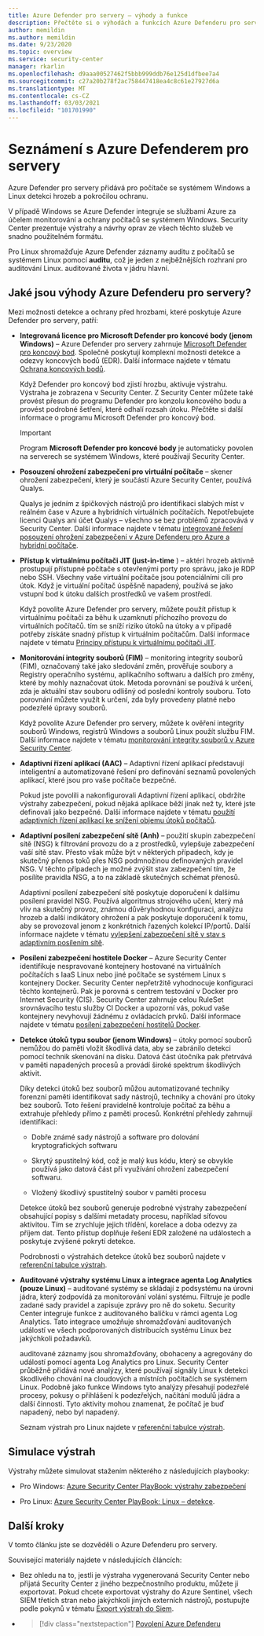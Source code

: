 ```yaml
---
title: Azure Defender pro servery – výhody a funkce
description: Přečtěte si o výhodách a funkcích Azure Defenderu pro servery.
author: memildin
ms.author: memildin
ms.date: 9/23/2020
ms.topic: overview
ms.service: security-center
manager: rkarlin
ms.openlocfilehash: d9aaa00527462f5bbb999ddb76e125d1dfbee7a4
ms.sourcegitcommit: c27a20b278f2ac758447418ea4c8c61e27927d6a
ms.translationtype: MT
ms.contentlocale: cs-CZ
ms.lasthandoff: 03/03/2021
ms.locfileid: "101701990"
---
```

# <a name="introduction-to-azure-defender-for-servers"></a>Seznámení s Azure Defenderem pro servery

Azure Defender pro servery přidává pro počítače se systémem Windows a Linux detekci hrozeb a pokročilou ochranu.

V případě Windows se Azure Defender integruje se službami Azure za účelem monitorování a ochrany počítačů se systémem Windows. Security Center prezentuje výstrahy a návrhy oprav ze všech těchto služeb ve snadno použitelném formátu.

Pro Linux shromažďuje Azure Defender záznamy auditu z počítačů se systémem Linux pomocí **auditu**, což je jeden z nejběžnějších rozhraní pro auditování Linux. auditované života v jádru hlavní. 


## <a name="what-are-the-benefits-of-azure-defender-for-servers"></a>Jaké jsou výhody Azure Defenderu pro servery?

Mezi možnosti detekce a ochrany před hrozbami, které poskytuje Azure Defender pro servery, patří:

- **Integrovaná licence pro Microsoft Defender pro koncové body (jenom Windows)** – Azure Defender pro servery zahrnuje  [Microsoft Defender pro koncový bod](https://www.microsoft.com/microsoft-365/security/endpoint-defender). Společně poskytují komplexní možnosti detekce a odezvy koncových bodů (EDR). Další informace najdete v tématu [Ochrana koncových bodů](security-center-wdatp.md).

    Když Defender pro koncový bod zjistí hrozbu, aktivuje výstrahu. Výstraha je zobrazena v Security Center. Z Security Center můžete také provést přesun do programu Defender pro konzolu koncového bodu a provést podrobné šetření, které odhalí rozsah útoku. Přečtěte si další informace o programu Microsoft Defender pro koncový bod.

    > [!IMPORTANT]
    > Program **Microsoft Defender pro koncové body** je automaticky povolen na serverech se systémem Windows, které používají Security Center.

- **Posouzení ohrožení zabezpečení pro virtuální počítače** – skener ohrožení zabezpečení, který je součástí Azure Security Center, používá Qualys. 

    Qualys je jedním z špičkových nástrojů pro identifikaci slabých míst v reálném čase v Azure a hybridních virtuálních počítačích. Nepotřebujete licenci Qualys ani účet Qualys – všechno se bez problémů zpracovává v Security Center. Další informace najdete v tématu [integrované řešení posouzení ohrožení zabezpečení v Azure Defenderu pro Azure a hybridní počítače](deploy-vulnerability-assessment-vm.md).

- **Přístup k virtuálnímu počítači JIT (just-in-time** ) – aktéri hrozeb aktivně prostupují přístupné počítače s otevřenými porty pro správu, jako je RDP nebo SSH. Všechny vaše virtuální počítače jsou potenciálními cíli pro útok. Když je virtuální počítač úspěšně napadený, používá se jako vstupní bod k útoku dalších prostředků ve vašem prostředí.

    Když povolíte Azure Defender pro servery, můžete použít přístup k virtuálnímu počítači za běhu k uzamknutí příchozího provozu do virtuálních počítačů. tím se sníží riziko útoků na útoky a v případě potřeby získáte snadný přístup k virtuálním počítačům. Další informace najdete v tématu [Principy přístupu k virtuálnímu počítači JIT](just-in-time-explained.md).

- **Monitorování integrity souborů (FIM)** – monitoring integrity souborů (FIM), označovaný také jako sledování změn, prověřuje soubory a Registry operačního systému, aplikačního softwaru a dalších pro změny, které by mohly naznačovat útok. Metoda porovnání se používá k určení, zda je aktuální stav souboru odlišný od poslední kontroly souboru. Toto porovnání můžete využít k určení, zda byly provedeny platné nebo podezřelé úpravy souborů.

    Když povolíte Azure Defender pro servery, můžete k ověření integrity souborů Windows, registrů Windows a souborů Linux použít službu FIM. Další informace najdete v tématu [monitorování integrity souborů v Azure Security Center](security-center-file-integrity-monitoring.md).

- **Adaptivní řízení aplikací (AAC)** – Adaptivní řízení aplikací představují inteligentní a automatizované řešení pro definování seznamů povolených aplikací, které jsou pro vaše počítače bezpečné.

    Pokud jste povolili a nakonfigurovali Adaptivní řízení aplikací, obdržíte výstrahy zabezpečení, pokud nějaká aplikace běží jinak než ty, které jste definovali jako bezpečné. Další informace najdete v tématu [použití adaptivních řízení aplikací ke snížení objemu útoků počítačů](security-center-adaptive-application.md).

- **Adaptivní posílení zabezpečení sítě (Anh)** – použití skupin zabezpečení sítě (NSG) k filtrování provozu do a z prostředků, vylepšuje zabezpečení vaší sítě stav. Přesto však může být v některých případech, kdy je skutečný přenos toků přes NSG podmnožinou definovaných pravidel NSG. V těchto případech je možné zvýšit stav zabezpečení tím, že posílíte pravidla NSG, a to na základě skutečných schémat přenosů.

    Adaptivní posílení zabezpečení sítě poskytuje doporučení k dalšímu posílení pravidel NSG. Používá algoritmus strojového učení, který má vliv na skutečný provoz, známou důvěryhodnou konfiguraci, analýzu hrozeb a další indikátory ohrožení a pak poskytuje doporučení k tomu, aby se provozoval jenom z konkrétních řazených kolekcí IP/portů. Další informace najdete v tématu [vylepšení zabezpečení sítě v stav s adaptivním posílením sítě](security-center-adaptive-network-hardening.md).

- **Posílení zabezpečení hostitele Docker** – Azure Security Center identifikuje nespravované kontejnery hostované na virtuálních počítačích s IaaS Linux nebo jiné počítače se systémem Linux s kontejnery Docker. Security Center nepřetržitě vyhodnocuje konfiguraci těchto kontejnerů. Pak je porovná s centrem testování v Docker pro Internet Security (CIS). Security Center zahrnuje celou RuleSet srovnávacího testu služby CI Docker a upozorní vás, pokud vaše kontejnery nevyhovují žádnému z ovládacích prvků. Další informace najdete v tématu [posílení zabezpečení hostitelů Docker](harden-docker-hosts.md).

- **Detekce útoků typu soubor (jenom Windows)** – útoky pomocí souborů nemůžou do paměti vložit škodlivá data, aby se zabránilo detekci pomocí technik skenování na disku. Datová část útočníka pak přetrvává v paměti napadených procesů a provádí široké spektrum škodlivých aktivit.

  Díky detekci útoků bez souborů můžou automatizované techniky forenzní paměti identifikovat sady nástrojů, techniky a chování pro útoky bez souborů. Toto řešení pravidelně kontroluje počítač za běhu a extrahuje přehledy přímo z paměti procesů. Konkrétní přehledy zahrnují identifikaci: 

  - Dobře známé sady nástrojů a software pro dolování kryptografických softwaru 

  - Skrytý spustitelný kód, což je malý kus kódu, který se obvykle používá jako datová část při využívání ohrožení zabezpečení softwaru.

  - Vložený škodlivý spustitelný soubor v paměti procesu

  Detekce útoků bez souborů generuje podrobné výstrahy zabezpečení obsahující popisy s dalšími metadaty procesu, například síťovou aktivitou. Tím se zrychluje jejich třídění, korelace a doba odezvy za příjem dat. Tento přístup doplňuje řešení EDR založené na událostech a poskytuje zvýšené pokrytí detekce.

  Podrobnosti o výstrahách detekce útoků bez souborů najdete v [referenční tabulce výstrah](alerts-reference.md#alerts-windows).

- **Auditované výstrahy systému Linux a integrace agenta Log Analytics (pouze Linux)** – auditované systémy se skládají z podsystému na úrovni jádra, který zodpovídá za monitorování volání systému. Filtruje je podle zadané sady pravidel a zapisuje zprávy pro ně do soketu. Security Center integruje funkce z auditovaného balíčku v rámci agenta Log Analytics. Tato integrace umožňuje shromažďování auditovaných událostí ve všech podporovaných distribucích systému Linux bez jakýchkoli požadavků.

    auditované záznamy jsou shromažďovány, obohaceny a agregovány do událostí pomocí agenta Log Analytics pro Linux. Security Center průběžně přidává nové analýzy, které používají signály Linux k detekci škodlivého chování na cloudových a místních počítačích se systémem Linux. Podobně jako funkce Windows tyto analýzy přesahují podezřelé procesy, pokusy o přihlášení k podezřelých, načítání modulů jádra a další činnosti. Tyto aktivity mohou znamenat, že počítač je buď napadený, nebo byl napadený.  

    Seznam výstrah pro Linux najdete v [referenční tabulce výstrah](alerts-reference.md#alerts-linux).


## <a name="simulating-alerts"></a>Simulace výstrah

Výstrahy můžete simulovat stažením některého z následujících playbooky:

- Pro Windows: [Azure Security Center PlayBook: výstrahy zabezpečení](https://github.com/Azure/Azure-Security-Center/blob/master/Simulations/Azure%20Security%20Center%20Security%20Alerts%20Playbook_v2.pdf)

- Pro Linux: [Azure Security Center PlayBook: Linux – detekce](https://github.com/Azure/Azure-Security-Center/blob/master/Simulations/Azure%20Security%20Center%20Linux%20Detections_v2.pdf).




## <a name="next-steps"></a>Další kroky

V tomto článku jste se dozvěděli o Azure Defenderu pro servery. 

Související materiály najdete v následujících článcích: 

- Bez ohledu na to, jestli je výstraha vygenerovaná Security Center nebo přijatá Security Center z jiného bezpečnostního produktu, můžete ji exportovat. Pokud chcete exportovat výstrahy do Azure Sentinel, všech SIEM třetích stran nebo jakýchkoli jiných externích nástrojů, postupujte podle pokynů v tématu [Export výstrah do Siem](continuous-export.md).

- > [!div class="nextstepaction"]
    > [Povolení Azure Defenderu](security-center-pricing.md#enable-azure-defender)
